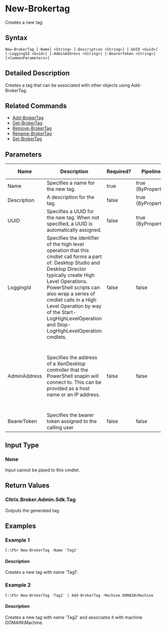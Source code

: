 ﻿
# New-Brokertag
Creates a new tag.
## Syntax
```
New-BrokerTag [-Name] <String> [-Description <String>] [-UUID <Guid>] [-LoggingId <Guid>] [-AdminAddress <String>] [-BearerToken <String>] [<CommonParameters>]
```
## Detailed Description
Creates a tag that can be associated with other objects using Add-BrokerTag.


## Related Commands

* [Add-BrokerTag](./Add-BrokerTag/)
* [Get-BrokerTag](./Get-BrokerTag/)
* [Remove-BrokerTag](./Remove-BrokerTag/)
* [Rename-BrokerTag](./Rename-BrokerTag/)
* [Set-BrokerTag](./Set-BrokerTag/)
## Parameters
| Name   | Description | Required? | Pipeline Input | Default Value |
| --- | --- | --- | --- | --- |
| Name | Specifies a name for the new tag. | true | true (ByPropertyName) |  |
| Description | A description for the tag. | false | true (ByPropertyName) |  |
| UUID | Specifies a UUID for the new tag. When not specified, a UUID is automatically assigned. | false | true (ByPropertyName) |  |
| LoggingId | Specifies the identifier of the high level operation that this cmdlet call forms a part of. Desktop Studio and Desktop Director typically create High Level Operations. PowerShell scripts can also wrap a series of cmdlet calls in a High Level Operation by way of the Start-LogHighLevelOperation and Stop-LogHighLevelOperation cmdlets. | false | false |  |
| AdminAddress | Specifies the address of a XenDesktop controller that the PowerShell snapin will connect to. This can be provided as a host name or an IP address. | false | false | Localhost. Once a value is provided by any cmdlet, this value will become the default. |
| BearerToken | Specifies the bearer token assigned to the calling user | false | false |  |

## Input Type

### None
Input cannot be piped to this cmdlet.
## Return Values

### Citrix.Broker.Admin.Sdk.Tag
Outputs the generated tag.
## Examples

### Example 1
```
C:\PS> New-BrokerTag -Name 'Tag1'
```
#### Description
Creates a new tag with name 'Tag1'.
### Example 2
```
C:\PS> New-BrokerTag 'Tag2' | Add-BrokerTag -Machine DOMAIN\Machine
```
#### Description
Creates a new tag with name 'Tag2' and associates it with machine DOMAIN\\Machine.
